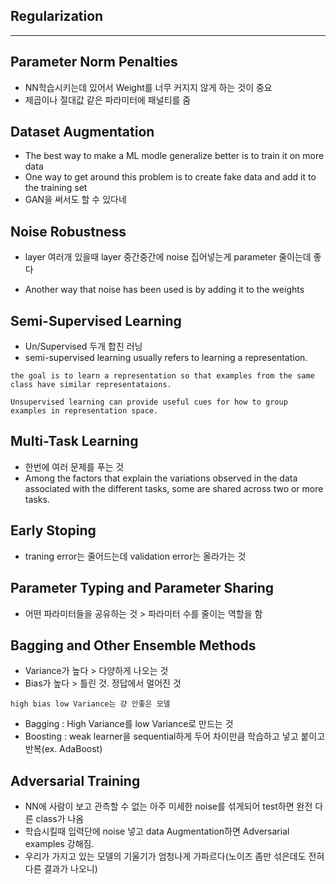 ## Regularization

---

## Parameter Norm Penalties
- NN학습시키는데 있어서 Weight를 너무 커지지 않게 하는 것이 중요
- 제곱이나 절대값 같은 파라미터에 패널티를 줌

## Dataset Augmentation
- The best way to make a ML modle generalize better is to train it on more data
- One way to get around this problem is to create fake data and add it to the training set
- GAN을 써서도 할 수 있다네

## Noise Robustness
- layer 여러개 있을때 layer 중간중간에 noise 집어넣는게 parameter 줄이는데 좋다

- Another way that noise has been used is by adding it to the weights

## Semi-Supervised Learning
- Un/Supervised 두개 합친 러닝
- semi-supervised learning usually refers to learning a representation.
```
the goal is to learn a representation so that examples from the same class have similar representataions. 

Unsupervised learning can provide useful cues for how to group examples in representation space.
```

## Multi-Task Learning

- 한번에 여러 문제를 푸는 것
- Among the factors that explain the variations observed in the data associated with the different tasks, some are shared across two or more tasks.

## Early Stoping
- traning error는 줄어드는데 validation error는 올라가는 것

## Parameter Typing and Parameter Sharing
- 어떤 파라미터들을 공유하는 것 > 파라미터 수를 줄이는 역할을 함

## Bagging and Other Ensemble Methods
- Variance가 높다 > 다양하게 나오는 것
- Bias가 높다 > 틀린 것. 정답에서 멀어진 것

```
high bias low Variance는 걍 안좋은 모델
```
- Bagging : High Variance를 low Variance로 만드는 것
- Boosting : weak learner을 sequential하게 두어 차이만큼 학습하고 넣고 붙이고 반복(ex. AdaBoost)

## Adversarial Training

- NN에 사람이 보고 관측할 수 없는 아주 미세한 noise를 섞게되어 test하면 완전 다른 class가 나옴
- 학습시킬때 입력단에 noise 넣고 data Augmentation하면 Adversarial examples 강해짐.
- 우리가 가지고 있는 모델의 기울기가 엄청나게 가파르다(노이즈 좀만 섞은데도 전혀 다른 결과가 나오니)
